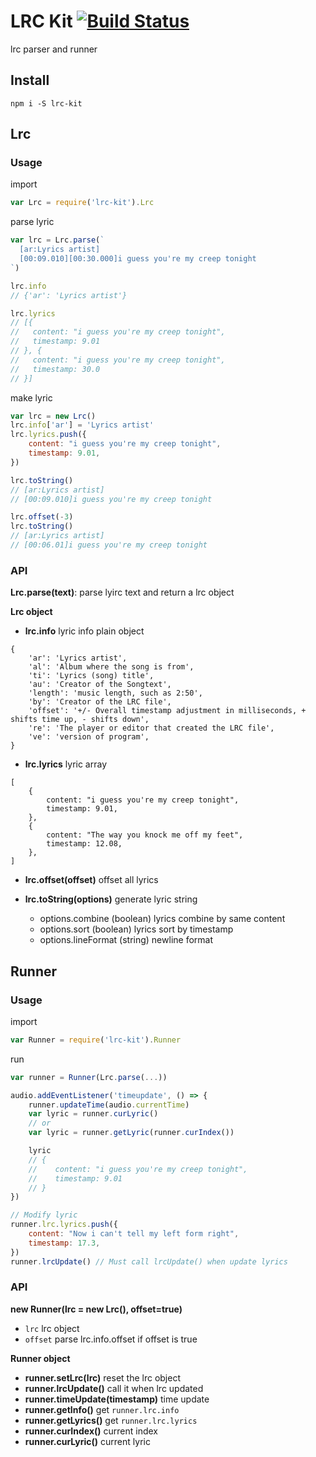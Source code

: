 # LRC Kit [![Build Status](https://img.shields.io/circleci/project/weirongxu/lrc-kit/master.svg)](https://circleci.com/gh/weirongxu/lrc-kit)
lrc parser and runner

## Install
```shell
npm i -S lrc-kit
```

## Lrc

### Usage
import
```javascript
var Lrc = require('lrc-kit').Lrc
```

parse lyric
```javascript
var lrc = Lrc.parse(`
  [ar:Lyrics artist]
  [00:09.010][00:30.000]i guess you're my creep tonight
`)

lrc.info
// {'ar': 'Lyrics artist'}

lrc.lyrics
// [{
//   content: "i guess you're my creep tonight",
//   timestamp: 9.01
// }, {
//   content: "i guess you're my creep tonight",
//   timestamp: 30.0
// }]
```

make lyric
```javascript
var lrc = new Lrc()
lrc.info['ar'] = 'Lyrics artist'
lrc.lyrics.push({
    content: "i guess you're my creep tonight",
    timestamp: 9.01,
})

lrc.toString()
// [ar:Lyrics artist]
// [00:09.010]i guess you're my creep tonight

lrc.offset(-3)
lrc.toString()
// [ar:Lyrics artist]
// [00:06.01]i guess you're my creep tonight

```

### API

**Lrc.parse(text)**: 
parse lyirc text and return a lrc object

**Lrc object**

 - **lrc.info**
    lyric info plain object  
```
{
    'ar': 'Lyrics artist',
    'al': 'Album where the song is from',
    'ti': 'Lyrics (song) title',
    'au': 'Creator of the Songtext',
    'length': 'music length, such as 2:50',
    'by': 'Creator of the LRC file',
    'offset': '+/- Overall timestamp adjustment in milliseconds, + shifts time up, - shifts down',
    're': 'The player or editor that created the LRC file',
    've': 'version of program',
}
```

- **lrc.lyrics**
    lyric array
```
[
    {
        content: "i guess you're my creep tonight",
        timestamp: 9.01,
    },
    {
        content: "The way you knock me off my feet",
        timestamp: 12.08,
    },
]
```

- **lrc.offset(offset)**
    offset all lyrics

- **lrc.toString(options)**
    generate lyric string
    - options.combine (boolean) lyrics combine by same content
    - options.sort (boolean) lyrics sort by timestamp
    - options.lineFormat (string) newline format

## Runner

### Usage
import
```javascript
var Runner = require('lrc-kit').Runner
```

run
```javascript
var runner = Runner(Lrc.parse(...))

audio.addEventListener('timeupdate', () => {
    runner.updateTime(audio.currentTime)
    var lyric = runner.curLyric()
    // or
    var lyric = runner.getLyric(runner.curIndex())

    lyric
    // {
    //    content: "i guess you're my creep tonight",
    //    timestamp: 9.01
    // }
})

// Modify lyric
runner.lrc.lyrics.push({
    content: "Now i can't tell my left form right",
    timestamp: 17.3,
})
runner.lrcUpdate() // Must call lrcUpdate() when update lyrics
```

### API

**new Runner(lrc = new Lrc(), offset=true)**
- `lrc` lrc object
- `offset` parse lrc.info.offset if offset is true

**Runner object**
- **runner.setLrc(lrc)** reset the lrc object
- **runner.lrcUpdate()** call it when lrc updated
- **runner.timeUpdate(timestamp)** time update
- **runner.getInfo()** get `runner.lrc.info`
- **runner.getLyrics()** get `runner.lrc.lyrics`
- **runner.curIndex()** current index
- **runner.curLyric()** current lyric
